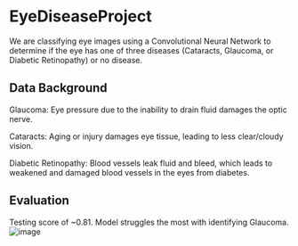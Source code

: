 # EyeDiseaseProject
We are classifying eye images using a Convolutional Neural Network to determine if the eye has one of three diseases (Cataracts, Glaucoma, or Diabetic Retinopathy) or no disease.

## Data Background
Glaucoma: 
Eye pressure due to the inability to drain fluid damages the optic nerve.

Cataracts:
Aging or injury damages eye tissue, leading to less clear/cloudy vision.

Diabetic Retinopathy:
Blood vessels leak fluid and bleed, which leads to weakened and damaged blood vessels in the eyes from diabetes.

## Evaluation
Testing score of ~0.81.
Model struggles the most with identifying Glaucoma.
![image](https://github.com/user-attachments/assets/fe8a8b9b-b5ad-4c90-8b2f-356e85790bb1)

